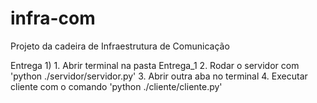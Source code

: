 # infra-com
Projeto da cadeira de Infraestrutura de Comunicação

Entrega 1)
    1. Abrir terminal na pasta Entrega_1
    2. Rodar o servidor com 'python ./servidor/servidor.py'
    3. Abrir outra aba no terminal
    4. Executar cliente com o comando 'python ./cliente/cliente.py'